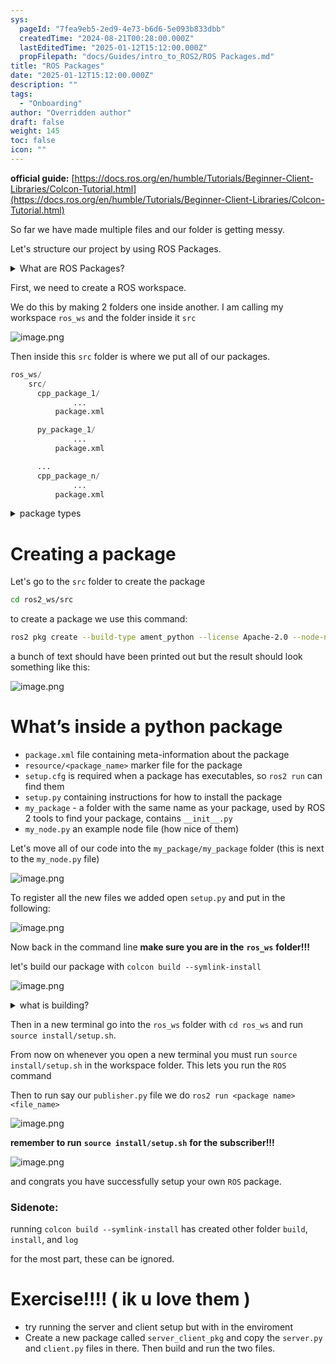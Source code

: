 ```yaml
---
sys:
  pageId: "7fea9eb5-2ed9-4e73-b6d6-5e093b833dbb"
  createdTime: "2024-08-21T00:28:00.000Z"
  lastEditedTime: "2025-01-12T15:12:00.000Z"
  propFilepath: "docs/Guides/intro_to_ROS2/ROS Packages.md"
title: "ROS Packages"
date: "2025-01-12T15:12:00.000Z"
description: ""
tags:
  - "Onboarding"
author: "Overridden author"
draft: false
weight: 145
toc: false
icon: ""
---
```


**official guide:** [https://docs.ros.org/en/humble/Tutorials/Beginner-Client-Libraries/Colcon-Tutorial.html](https://docs.ros.org/en/humble/Tutorials/Beginner-Client-Libraries/Colcon-Tutorial.html)

So far we have made multiple files and our folder is getting messy.

Let's structure our project by using ROS Packages.

<details>

<summary>What are ROS Packages?</summary>

ROS Packages are, as the name implies, packages of code that are highly sharable between ROS developers.

They consist of a folder, `package.xml` file, and source code

```python
      cpp_package_1/
		      ... imagine much code files here ..
          package.xml
```

</details>

First, we need to create a ROS workspace.

We do this by making 2 folders one inside another. I am calling my workspace `ros_ws` and the folder inside it `src`

![image.png](https://prod-files-secure.s3.us-west-2.amazonaws.com/d518164a-d88e-44d1-a4ee-3adb3bd8bce0/70706947-fd18-4537-a67b-e12946812d31/image.png?X-Amz-Algorithm=AWS4-HMAC-SHA256&X-Amz-Content-Sha256=UNSIGNED-PAYLOAD&X-Amz-Credential=ASIAZI2LB466YRNQSPLN%2F20250225%2Fus-west-2%2Fs3%2Faws4_request&X-Amz-Date=20250225T160951Z&X-Amz-Expires=3600&X-Amz-Security-Token=IQoJb3JpZ2luX2VjEBAaCXVzLXdlc3QtMiJHMEUCIHfoy1HAp5%2BGhYdFSWcS41m69R6YyESctbgEAzfSvzh8AiEAu21Q7F21%2FnmAbogjSLdDRG9x3NvKyDtleonIUrLXts8q%2FwMISRAAGgw2Mzc0MjMxODM4MDUiDCS3p%2BPCCxAShO2zGyrcA3yLI%2BH1QbKeL5ZaK3PKN%2BR87qqz%2FxJSvcYAS%2FGEyb0e8z7CXiArhbeBwd99g%2F%2BlfJfWiW8fyiYmLrJUsGOR2uVRFwCpg4qyvB4qdJmaUUUKgly27knZMcM7tdMHNBIltwSnBzDoP4tZVopWVBg31NXD7sVw3qw25NJ50zKYHSk4I4gi4thiyHHb00%2BfIqUI3WkvcTEP0H50kEizk%2B2OdCKk7ST3ql%2FXkh0RUs2km6UR0stgLcfmoCF%2FsdV4BhY63cy%2F77NW6stCO5%2Fx9HRfjf0LHCGyv%2B3gh9ICEsXfJzNdzI8MSTgAshHMHdQsRS7T9geRyoiVfg3U78SOuPXT3uMQNVEp9u0LN2oyG65t85q1VBr4W7zrZJlKV4F1xhTici57od0tNV7cM8T0CbF6vyiPBqFTRWu%2FsQ%2BxPZoUQO5G2MmCivzkuXTAE38WvdnqqoDegjLVX1u2cAHI9G5NWhwPylFKFvvt1wBtPA65cenSfHp%2B0IEJM6PJitGFtF4ONAbM3O%2FHQD9yYPOYdTv5niBFjqdHYQCP%2BQCTgvWxyY1HydXX23n8q1b%2B%2BAbtha4jHRW7bHBoD%2BQXa2jLIJHEc7xL1YrM3F2viFPqMCpWdgZpI2DQt09oJMqF9Gt7MO7Q970GOqUBo4kLwzOwLQ7V4tUAAlATEi5oPaKxR%2F0yOHCJf3r4V9DTJbx0VvnWvzpE2zOpzMuc0lD5CNkHj7XpIGiUCZ8ZW%2F23qc6sGWhJdd65tKWvw43zAy3e30FateYJOOMNd4%2FD%2FrUEyqm7yv%2FqTjCRR3pJ29x0q%2BRy54T2VBejycFkMR%2BDHgnV8o9WSio%2FwkZJIb6EhBGj9bt9%2F0JZHHu%2BsNZvaLs6k3NO&X-Amz-Signature=ec31402dc5278c1272ef73e5a6e8678079c3f5725dca4aefca0c2de4227d4947&X-Amz-SignedHeaders=host&x-id=GetObject)

Then inside this `src` folder is where we put all of our packages.

```python
ros_ws/
    src/
      cpp_package_1/
		      ...
          package.xml

      py_package_1/
		      ...
          package.xml

      ...
      cpp_package_n/
		      ...
          package.xml

```

<details>

<summary>package types</summary>

packages can be either `C++` or python.

the intern file structure is different for each but for this guide we will stick to creating python packages

</details>

# Creating a package

Let's go to the `src` folder to create the package

```bash
cd ros2_ws/src
```

to create a package we use this command:

```bash
ros2 pkg create --build-type ament_python --license Apache-2.0 --node-name my_node my_package
```

a bunch of text should have been printed out but the result should look something like this:

![image.png](https://prod-files-secure.s3.us-west-2.amazonaws.com/d518164a-d88e-44d1-a4ee-3adb3bd8bce0/e6cf1e3f-8512-4a3e-b131-079f800bf3e8/image.png?X-Amz-Algorithm=AWS4-HMAC-SHA256&X-Amz-Content-Sha256=UNSIGNED-PAYLOAD&X-Amz-Credential=ASIAZI2LB466YRNQSPLN%2F20250225%2Fus-west-2%2Fs3%2Faws4_request&X-Amz-Date=20250225T160951Z&X-Amz-Expires=3600&X-Amz-Security-Token=IQoJb3JpZ2luX2VjEBAaCXVzLXdlc3QtMiJHMEUCIHfoy1HAp5%2BGhYdFSWcS41m69R6YyESctbgEAzfSvzh8AiEAu21Q7F21%2FnmAbogjSLdDRG9x3NvKyDtleonIUrLXts8q%2FwMISRAAGgw2Mzc0MjMxODM4MDUiDCS3p%2BPCCxAShO2zGyrcA3yLI%2BH1QbKeL5ZaK3PKN%2BR87qqz%2FxJSvcYAS%2FGEyb0e8z7CXiArhbeBwd99g%2F%2BlfJfWiW8fyiYmLrJUsGOR2uVRFwCpg4qyvB4qdJmaUUUKgly27knZMcM7tdMHNBIltwSnBzDoP4tZVopWVBg31NXD7sVw3qw25NJ50zKYHSk4I4gi4thiyHHb00%2BfIqUI3WkvcTEP0H50kEizk%2B2OdCKk7ST3ql%2FXkh0RUs2km6UR0stgLcfmoCF%2FsdV4BhY63cy%2F77NW6stCO5%2Fx9HRfjf0LHCGyv%2B3gh9ICEsXfJzNdzI8MSTgAshHMHdQsRS7T9geRyoiVfg3U78SOuPXT3uMQNVEp9u0LN2oyG65t85q1VBr4W7zrZJlKV4F1xhTici57od0tNV7cM8T0CbF6vyiPBqFTRWu%2FsQ%2BxPZoUQO5G2MmCivzkuXTAE38WvdnqqoDegjLVX1u2cAHI9G5NWhwPylFKFvvt1wBtPA65cenSfHp%2B0IEJM6PJitGFtF4ONAbM3O%2FHQD9yYPOYdTv5niBFjqdHYQCP%2BQCTgvWxyY1HydXX23n8q1b%2B%2BAbtha4jHRW7bHBoD%2BQXa2jLIJHEc7xL1YrM3F2viFPqMCpWdgZpI2DQt09oJMqF9Gt7MO7Q970GOqUBo4kLwzOwLQ7V4tUAAlATEi5oPaKxR%2F0yOHCJf3r4V9DTJbx0VvnWvzpE2zOpzMuc0lD5CNkHj7XpIGiUCZ8ZW%2F23qc6sGWhJdd65tKWvw43zAy3e30FateYJOOMNd4%2FD%2FrUEyqm7yv%2FqTjCRR3pJ29x0q%2BRy54T2VBejycFkMR%2BDHgnV8o9WSio%2FwkZJIb6EhBGj9bt9%2F0JZHHu%2BsNZvaLs6k3NO&X-Amz-Signature=6b98f07c739682b1a050fdc54bee7ee79b0c63f5d8896c92881e9ca7b5b136a4&X-Amz-SignedHeaders=host&x-id=GetObject)

# What’s inside a python package

- `package.xml` file containing meta-information about the package
- `resource/<package_name>` marker file for the package
- `setup.cfg` is required when a package has executables, so `ros2 run` can find them
- `setup.py` containing instructions for how to install the package
- `my_package` - a folder with the same name as your package, used by ROS 2 tools to find your package, contains `__init__.py`
- `my_node.py` an example node file (how nice of them)

Let's move all of our code into the `my_package/my_package` folder (this is next to the `my_node.py` file)

![image.png](https://prod-files-secure.s3.us-west-2.amazonaws.com/d518164a-d88e-44d1-a4ee-3adb3bd8bce0/9ce58f11-0da9-4d3e-b86d-506a9685d378/image.png?X-Amz-Algorithm=AWS4-HMAC-SHA256&X-Amz-Content-Sha256=UNSIGNED-PAYLOAD&X-Amz-Credential=ASIAZI2LB466YRNQSPLN%2F20250225%2Fus-west-2%2Fs3%2Faws4_request&X-Amz-Date=20250225T160951Z&X-Amz-Expires=3600&X-Amz-Security-Token=IQoJb3JpZ2luX2VjEBAaCXVzLXdlc3QtMiJHMEUCIHfoy1HAp5%2BGhYdFSWcS41m69R6YyESctbgEAzfSvzh8AiEAu21Q7F21%2FnmAbogjSLdDRG9x3NvKyDtleonIUrLXts8q%2FwMISRAAGgw2Mzc0MjMxODM4MDUiDCS3p%2BPCCxAShO2zGyrcA3yLI%2BH1QbKeL5ZaK3PKN%2BR87qqz%2FxJSvcYAS%2FGEyb0e8z7CXiArhbeBwd99g%2F%2BlfJfWiW8fyiYmLrJUsGOR2uVRFwCpg4qyvB4qdJmaUUUKgly27knZMcM7tdMHNBIltwSnBzDoP4tZVopWVBg31NXD7sVw3qw25NJ50zKYHSk4I4gi4thiyHHb00%2BfIqUI3WkvcTEP0H50kEizk%2B2OdCKk7ST3ql%2FXkh0RUs2km6UR0stgLcfmoCF%2FsdV4BhY63cy%2F77NW6stCO5%2Fx9HRfjf0LHCGyv%2B3gh9ICEsXfJzNdzI8MSTgAshHMHdQsRS7T9geRyoiVfg3U78SOuPXT3uMQNVEp9u0LN2oyG65t85q1VBr4W7zrZJlKV4F1xhTici57od0tNV7cM8T0CbF6vyiPBqFTRWu%2FsQ%2BxPZoUQO5G2MmCivzkuXTAE38WvdnqqoDegjLVX1u2cAHI9G5NWhwPylFKFvvt1wBtPA65cenSfHp%2B0IEJM6PJitGFtF4ONAbM3O%2FHQD9yYPOYdTv5niBFjqdHYQCP%2BQCTgvWxyY1HydXX23n8q1b%2B%2BAbtha4jHRW7bHBoD%2BQXa2jLIJHEc7xL1YrM3F2viFPqMCpWdgZpI2DQt09oJMqF9Gt7MO7Q970GOqUBo4kLwzOwLQ7V4tUAAlATEi5oPaKxR%2F0yOHCJf3r4V9DTJbx0VvnWvzpE2zOpzMuc0lD5CNkHj7XpIGiUCZ8ZW%2F23qc6sGWhJdd65tKWvw43zAy3e30FateYJOOMNd4%2FD%2FrUEyqm7yv%2FqTjCRR3pJ29x0q%2BRy54T2VBejycFkMR%2BDHgnV8o9WSio%2FwkZJIb6EhBGj9bt9%2F0JZHHu%2BsNZvaLs6k3NO&X-Amz-Signature=261c2f8852ec7befc95ce718bd7a367b13f0d2872defce8ee2a2183a85929a8f&X-Amz-SignedHeaders=host&x-id=GetObject)

To register all the new files we added open `setup.py` and put in the following:

![image.png](https://prod-files-secure.s3.us-west-2.amazonaws.com/d518164a-d88e-44d1-a4ee-3adb3bd8bce0/1cd7c262-4cae-4496-9d75-c178537d24a2/image.png?X-Amz-Algorithm=AWS4-HMAC-SHA256&X-Amz-Content-Sha256=UNSIGNED-PAYLOAD&X-Amz-Credential=ASIAZI2LB466YRNQSPLN%2F20250225%2Fus-west-2%2Fs3%2Faws4_request&X-Amz-Date=20250225T160951Z&X-Amz-Expires=3600&X-Amz-Security-Token=IQoJb3JpZ2luX2VjEBAaCXVzLXdlc3QtMiJHMEUCIHfoy1HAp5%2BGhYdFSWcS41m69R6YyESctbgEAzfSvzh8AiEAu21Q7F21%2FnmAbogjSLdDRG9x3NvKyDtleonIUrLXts8q%2FwMISRAAGgw2Mzc0MjMxODM4MDUiDCS3p%2BPCCxAShO2zGyrcA3yLI%2BH1QbKeL5ZaK3PKN%2BR87qqz%2FxJSvcYAS%2FGEyb0e8z7CXiArhbeBwd99g%2F%2BlfJfWiW8fyiYmLrJUsGOR2uVRFwCpg4qyvB4qdJmaUUUKgly27knZMcM7tdMHNBIltwSnBzDoP4tZVopWVBg31NXD7sVw3qw25NJ50zKYHSk4I4gi4thiyHHb00%2BfIqUI3WkvcTEP0H50kEizk%2B2OdCKk7ST3ql%2FXkh0RUs2km6UR0stgLcfmoCF%2FsdV4BhY63cy%2F77NW6stCO5%2Fx9HRfjf0LHCGyv%2B3gh9ICEsXfJzNdzI8MSTgAshHMHdQsRS7T9geRyoiVfg3U78SOuPXT3uMQNVEp9u0LN2oyG65t85q1VBr4W7zrZJlKV4F1xhTici57od0tNV7cM8T0CbF6vyiPBqFTRWu%2FsQ%2BxPZoUQO5G2MmCivzkuXTAE38WvdnqqoDegjLVX1u2cAHI9G5NWhwPylFKFvvt1wBtPA65cenSfHp%2B0IEJM6PJitGFtF4ONAbM3O%2FHQD9yYPOYdTv5niBFjqdHYQCP%2BQCTgvWxyY1HydXX23n8q1b%2B%2BAbtha4jHRW7bHBoD%2BQXa2jLIJHEc7xL1YrM3F2viFPqMCpWdgZpI2DQt09oJMqF9Gt7MO7Q970GOqUBo4kLwzOwLQ7V4tUAAlATEi5oPaKxR%2F0yOHCJf3r4V9DTJbx0VvnWvzpE2zOpzMuc0lD5CNkHj7XpIGiUCZ8ZW%2F23qc6sGWhJdd65tKWvw43zAy3e30FateYJOOMNd4%2FD%2FrUEyqm7yv%2FqTjCRR3pJ29x0q%2BRy54T2VBejycFkMR%2BDHgnV8o9WSio%2FwkZJIb6EhBGj9bt9%2F0JZHHu%2BsNZvaLs6k3NO&X-Amz-Signature=722d9506031cf13c9dfd8a5d3c61bd5656701f98053672409cb260833ec1b8fc&X-Amz-SignedHeaders=host&x-id=GetObject)

Now back in the command line **make sure you are in the** **`ros_ws`** **folder!!!**

let's build our package with `colcon build --symlink-install`

![image.png](https://prod-files-secure.s3.us-west-2.amazonaws.com/d518164a-d88e-44d1-a4ee-3adb3bd8bce0/2f2a0d27-b173-48fd-b189-5f5c0ce65619/image.png?X-Amz-Algorithm=AWS4-HMAC-SHA256&X-Amz-Content-Sha256=UNSIGNED-PAYLOAD&X-Amz-Credential=ASIAZI2LB466YRNQSPLN%2F20250225%2Fus-west-2%2Fs3%2Faws4_request&X-Amz-Date=20250225T160951Z&X-Amz-Expires=3600&X-Amz-Security-Token=IQoJb3JpZ2luX2VjEBAaCXVzLXdlc3QtMiJHMEUCIHfoy1HAp5%2BGhYdFSWcS41m69R6YyESctbgEAzfSvzh8AiEAu21Q7F21%2FnmAbogjSLdDRG9x3NvKyDtleonIUrLXts8q%2FwMISRAAGgw2Mzc0MjMxODM4MDUiDCS3p%2BPCCxAShO2zGyrcA3yLI%2BH1QbKeL5ZaK3PKN%2BR87qqz%2FxJSvcYAS%2FGEyb0e8z7CXiArhbeBwd99g%2F%2BlfJfWiW8fyiYmLrJUsGOR2uVRFwCpg4qyvB4qdJmaUUUKgly27knZMcM7tdMHNBIltwSnBzDoP4tZVopWVBg31NXD7sVw3qw25NJ50zKYHSk4I4gi4thiyHHb00%2BfIqUI3WkvcTEP0H50kEizk%2B2OdCKk7ST3ql%2FXkh0RUs2km6UR0stgLcfmoCF%2FsdV4BhY63cy%2F77NW6stCO5%2Fx9HRfjf0LHCGyv%2B3gh9ICEsXfJzNdzI8MSTgAshHMHdQsRS7T9geRyoiVfg3U78SOuPXT3uMQNVEp9u0LN2oyG65t85q1VBr4W7zrZJlKV4F1xhTici57od0tNV7cM8T0CbF6vyiPBqFTRWu%2FsQ%2BxPZoUQO5G2MmCivzkuXTAE38WvdnqqoDegjLVX1u2cAHI9G5NWhwPylFKFvvt1wBtPA65cenSfHp%2B0IEJM6PJitGFtF4ONAbM3O%2FHQD9yYPOYdTv5niBFjqdHYQCP%2BQCTgvWxyY1HydXX23n8q1b%2B%2BAbtha4jHRW7bHBoD%2BQXa2jLIJHEc7xL1YrM3F2viFPqMCpWdgZpI2DQt09oJMqF9Gt7MO7Q970GOqUBo4kLwzOwLQ7V4tUAAlATEi5oPaKxR%2F0yOHCJf3r4V9DTJbx0VvnWvzpE2zOpzMuc0lD5CNkHj7XpIGiUCZ8ZW%2F23qc6sGWhJdd65tKWvw43zAy3e30FateYJOOMNd4%2FD%2FrUEyqm7yv%2FqTjCRR3pJ29x0q%2BRy54T2VBejycFkMR%2BDHgnV8o9WSio%2FwkZJIb6EhBGj9bt9%2F0JZHHu%2BsNZvaLs6k3NO&X-Amz-Signature=4cc1a69167744ef1d69a7e50abc0e62605c914d5f4531a9db2425f97de6c2099&X-Amz-SignedHeaders=host&x-id=GetObject)

<details>

<summary>what is building?</summary>

if you are a CS major at Rose-Hulman you will learn the answer to this in CSSE132

but TLDR; is it combines all the code files into one program that can be run easily 

</details>

Then in a new terminal go into the `ros_ws` folder with `cd ros_ws` and run `source install/setup.sh`. 

From now on whenever you open a new terminal you must run `source install/setup.sh` in the workspace folder. This lets you run the `ROS` command

Then to run say our `publisher.py` file we do `ros2 run <package name> <file_name>`

![image.png](https://prod-files-secure.s3.us-west-2.amazonaws.com/d518164a-d88e-44d1-a4ee-3adb3bd8bce0/4f4b1219-3a44-4632-aa0a-ce3471699f59/image.png?X-Amz-Algorithm=AWS4-HMAC-SHA256&X-Amz-Content-Sha256=UNSIGNED-PAYLOAD&X-Amz-Credential=ASIAZI2LB466YRNQSPLN%2F20250225%2Fus-west-2%2Fs3%2Faws4_request&X-Amz-Date=20250225T160951Z&X-Amz-Expires=3600&X-Amz-Security-Token=IQoJb3JpZ2luX2VjEBAaCXVzLXdlc3QtMiJHMEUCIHfoy1HAp5%2BGhYdFSWcS41m69R6YyESctbgEAzfSvzh8AiEAu21Q7F21%2FnmAbogjSLdDRG9x3NvKyDtleonIUrLXts8q%2FwMISRAAGgw2Mzc0MjMxODM4MDUiDCS3p%2BPCCxAShO2zGyrcA3yLI%2BH1QbKeL5ZaK3PKN%2BR87qqz%2FxJSvcYAS%2FGEyb0e8z7CXiArhbeBwd99g%2F%2BlfJfWiW8fyiYmLrJUsGOR2uVRFwCpg4qyvB4qdJmaUUUKgly27knZMcM7tdMHNBIltwSnBzDoP4tZVopWVBg31NXD7sVw3qw25NJ50zKYHSk4I4gi4thiyHHb00%2BfIqUI3WkvcTEP0H50kEizk%2B2OdCKk7ST3ql%2FXkh0RUs2km6UR0stgLcfmoCF%2FsdV4BhY63cy%2F77NW6stCO5%2Fx9HRfjf0LHCGyv%2B3gh9ICEsXfJzNdzI8MSTgAshHMHdQsRS7T9geRyoiVfg3U78SOuPXT3uMQNVEp9u0LN2oyG65t85q1VBr4W7zrZJlKV4F1xhTici57od0tNV7cM8T0CbF6vyiPBqFTRWu%2FsQ%2BxPZoUQO5G2MmCivzkuXTAE38WvdnqqoDegjLVX1u2cAHI9G5NWhwPylFKFvvt1wBtPA65cenSfHp%2B0IEJM6PJitGFtF4ONAbM3O%2FHQD9yYPOYdTv5niBFjqdHYQCP%2BQCTgvWxyY1HydXX23n8q1b%2B%2BAbtha4jHRW7bHBoD%2BQXa2jLIJHEc7xL1YrM3F2viFPqMCpWdgZpI2DQt09oJMqF9Gt7MO7Q970GOqUBo4kLwzOwLQ7V4tUAAlATEi5oPaKxR%2F0yOHCJf3r4V9DTJbx0VvnWvzpE2zOpzMuc0lD5CNkHj7XpIGiUCZ8ZW%2F23qc6sGWhJdd65tKWvw43zAy3e30FateYJOOMNd4%2FD%2FrUEyqm7yv%2FqTjCRR3pJ29x0q%2BRy54T2VBejycFkMR%2BDHgnV8o9WSio%2FwkZJIb6EhBGj9bt9%2F0JZHHu%2BsNZvaLs6k3NO&X-Amz-Signature=f465aca7dc33ece644eea9958e3b437fa9431cdabd53667a008c2b4ecdbe7b91&X-Amz-SignedHeaders=host&x-id=GetObject)

**remember to run** **`source install/setup.sh`** **for the subscriber!!!**

![image.png](https://prod-files-secure.s3.us-west-2.amazonaws.com/d518164a-d88e-44d1-a4ee-3adb3bd8bce0/02121119-dad4-49ec-8356-c956108b4243/image.png?X-Amz-Algorithm=AWS4-HMAC-SHA256&X-Amz-Content-Sha256=UNSIGNED-PAYLOAD&X-Amz-Credential=ASIAZI2LB466YRNQSPLN%2F20250225%2Fus-west-2%2Fs3%2Faws4_request&X-Amz-Date=20250225T160951Z&X-Amz-Expires=3600&X-Amz-Security-Token=IQoJb3JpZ2luX2VjEBAaCXVzLXdlc3QtMiJHMEUCIHfoy1HAp5%2BGhYdFSWcS41m69R6YyESctbgEAzfSvzh8AiEAu21Q7F21%2FnmAbogjSLdDRG9x3NvKyDtleonIUrLXts8q%2FwMISRAAGgw2Mzc0MjMxODM4MDUiDCS3p%2BPCCxAShO2zGyrcA3yLI%2BH1QbKeL5ZaK3PKN%2BR87qqz%2FxJSvcYAS%2FGEyb0e8z7CXiArhbeBwd99g%2F%2BlfJfWiW8fyiYmLrJUsGOR2uVRFwCpg4qyvB4qdJmaUUUKgly27knZMcM7tdMHNBIltwSnBzDoP4tZVopWVBg31NXD7sVw3qw25NJ50zKYHSk4I4gi4thiyHHb00%2BfIqUI3WkvcTEP0H50kEizk%2B2OdCKk7ST3ql%2FXkh0RUs2km6UR0stgLcfmoCF%2FsdV4BhY63cy%2F77NW6stCO5%2Fx9HRfjf0LHCGyv%2B3gh9ICEsXfJzNdzI8MSTgAshHMHdQsRS7T9geRyoiVfg3U78SOuPXT3uMQNVEp9u0LN2oyG65t85q1VBr4W7zrZJlKV4F1xhTici57od0tNV7cM8T0CbF6vyiPBqFTRWu%2FsQ%2BxPZoUQO5G2MmCivzkuXTAE38WvdnqqoDegjLVX1u2cAHI9G5NWhwPylFKFvvt1wBtPA65cenSfHp%2B0IEJM6PJitGFtF4ONAbM3O%2FHQD9yYPOYdTv5niBFjqdHYQCP%2BQCTgvWxyY1HydXX23n8q1b%2B%2BAbtha4jHRW7bHBoD%2BQXa2jLIJHEc7xL1YrM3F2viFPqMCpWdgZpI2DQt09oJMqF9Gt7MO7Q970GOqUBo4kLwzOwLQ7V4tUAAlATEi5oPaKxR%2F0yOHCJf3r4V9DTJbx0VvnWvzpE2zOpzMuc0lD5CNkHj7XpIGiUCZ8ZW%2F23qc6sGWhJdd65tKWvw43zAy3e30FateYJOOMNd4%2FD%2FrUEyqm7yv%2FqTjCRR3pJ29x0q%2BRy54T2VBejycFkMR%2BDHgnV8o9WSio%2FwkZJIb6EhBGj9bt9%2F0JZHHu%2BsNZvaLs6k3NO&X-Amz-Signature=ecf2972efda878d7323102929ec849cef99a224bc0a16285a0fe50283df4fa4b&X-Amz-SignedHeaders=host&x-id=GetObject)

and congrats you have successfully setup your own `ROS` package.

### Sidenote:

running `colcon build --symlink-install` has created other folder `build`, `install`, and `log`

for the most part, these can be ignored.

# Exercise!!!! ( ik u love them )

- try running the server and client setup but with in the enviroment
- Create a new package called `server_client_pkg` and copy the `server.py` and `client.py` files in there. Then build and run the two files.
